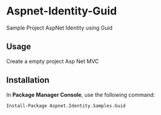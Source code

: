 # Aspnet-Identity-Guid
Sample Project AspNet Identity using Guid

## Usage ##
Create a empty project Asp Net MVC

## Installation ##

In **Package Manager Console**, use the following command:

`Install-Package Aspnet.Identity.Samples.Guid`
